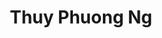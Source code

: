 ---
layout: album_gallery
resource: instagram
title: "Thuy Phuong Ng"
description: "Instagram albums of Thuy Phuong Ng</br>. Username: imphuon.g"
active: gallery
images:
- image_path: /imphuon.g/-1/20241015_173854_463105643_1988714758314793_6733929478470316840_n.jpg
  gallery-folder: /gallery/imphuon.g/-1/
  gallery-name: -1
  gallery-date: April 2025
- image_path: /imphuon.g/0/20250107_181501_472813631_1274185280573896_156395811035224104_n.jpg
  gallery-folder: /gallery/imphuon.g/0/
  gallery-name: 0
  gallery-date: April 2025
- image_path: /imphuon.g/1/20250318_170233_484780123_18391144537104936_7806131047716424451_n7.jpg
  gallery-folder: /gallery/imphuon.g/1/
  gallery-name: 1
  gallery-date: April 2025
- image_path: /imphuon.g/2/1.jpg
  gallery-folder: /gallery/imphuon.g/2/
  gallery-name: 2
  gallery-date: April 2025
- image_path: /imphuon.g/3/468309110_18374997880104936_5812415770358547958_n.jpg
  gallery-folder: /gallery/imphuon.g/3/
  gallery-name: 3
  gallery-date: April 2025
- image_path: /imphuon.g/4/20241210_183904_469739915_18376877443104936_8855972501047510407_n.jpg
  gallery-folder: /gallery/imphuon.g/4/
  gallery-name: 4
  gallery-date: April 2025
- image_path: /imphuon.g/5/20240511_182823_436392808_735592638648162_5287144563551824048_n.jpg
  gallery-folder: /gallery/imphuon.g/5/
  gallery-name: 5
  gallery-date: April 2025
- image_path: /imphuon.g/6/20230129_191128_327471928_206954021837432_2252067057894446902_n.jpg
  gallery-folder: /gallery/imphuon.g/6/
  gallery-name: 6
  gallery-date: April 2025
---